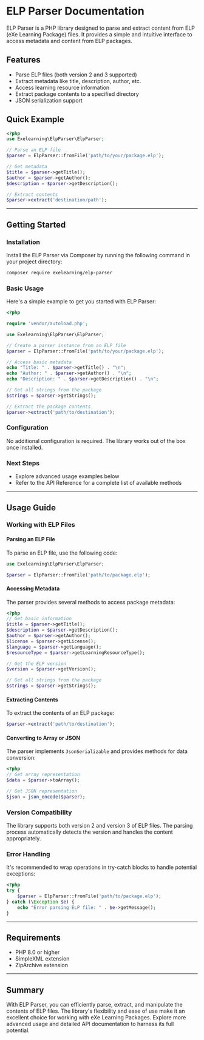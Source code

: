 # ELP Parser Documentation

ELP Parser is a PHP library designed to parse and extract content from ELP (eXe Learning Package) files. It provides a simple and intuitive interface to access metadata and content from ELP packages.

## Features

- Parse ELP files (both version 2 and 3 supported)
- Extract metadata like title, description, author, etc.
- Access learning resource information
- Extract package contents to a specified directory
- JSON serialization support

## Quick Example

```php
<?php
use Exelearning\ElpParser\ElpParser;

// Parse an ELP file
$parser = ElpParser::fromFile('path/to/your/package.elp');

// Get metadata
$title = $parser->getTitle();
$author = $parser->getAuthor();
$description = $parser->getDescription();

// Extract contents
$parser->extract('destination/path');
```

---

## Getting Started

### Installation

Install the ELP Parser via Composer by running the following command in your project directory:

```bash
composer require exelearning/elp-parser
```

### Basic Usage

Here's a simple example to get you started with ELP Parser:

```php
<?php

require 'vendor/autoload.php';

use Exelearning\ElpParser\ElpParser;

// Create a parser instance from an ELP file
$parser = ElpParser::fromFile('path/to/your/package.elp');

// Access basic metadata
echo "Title: " . $parser->getTitle() . "\n";
echo "Author: " . $parser->getAuthor() . "\n";
echo "Description: " . $parser->getDescription() . "\n";

// Get all strings from the package
$strings = $parser->getStrings();

// Extract the package contents
$parser->extract('path/to/destination');
```

### Configuration

No additional configuration is required. The library works out of the box once installed.

### Next Steps

- Explore advanced usage examples below
- Refer to the API Reference for a complete list of available methods

---

## Usage Guide

### Working with ELP Files

#### Parsing an ELP File

To parse an ELP file, use the following code:

```php
use Exelearning\ElpParser\ElpParser;

$parser = ElpParser::fromFile('path/to/package.elp');
```

#### Accessing Metadata

The parser provides several methods to access package metadata:

```php
<?php
// Get basic information
$title = $parser->getTitle();
$description = $parser->getDescription();
$author = $parser->getAuthor();
$license = $parser->getLicense();
$language = $parser->getLanguage();
$resourceType = $parser->getLearningResourceType();

// Get the ELP version
$version = $parser->getVersion();

// Get all strings from the package
$strings = $parser->getStrings();
```

#### Extracting Contents

To extract the contents of an ELP package:

```php
$parser->extract('path/to/destination');
```

#### Converting to Array or JSON

The parser implements `JsonSerializable` and provides methods for data conversion:

```php
<?php
// Get array representation
$data = $parser->toArray();

// Get JSON representation
$json = json_encode($parser);
```

### Version Compatibility

The library supports both version 2 and version 3 of ELP files. The parsing process automatically detects the version and handles the content appropriately.

### Error Handling

It's recommended to wrap operations in try-catch blocks to handle potential exceptions:

```php
<?php
try {
    $parser = ElpParser::fromFile('path/to/package.elp');
} catch (\Exception $e) {
    echo "Error parsing ELP file: " . $e->getMessage();
}
```

---

## Requirements

- PHP 8.0 or higher
- SimpleXML extension
- ZipArchive extension

---

## Summary

With ELP Parser, you can efficiently parse, extract, and manipulate the contents of ELP files. The library's flexibility and ease of use make it an excellent choice for working with eXe Learning Packages. Explore more advanced usage and detailed API documentation to harness its full potential.
